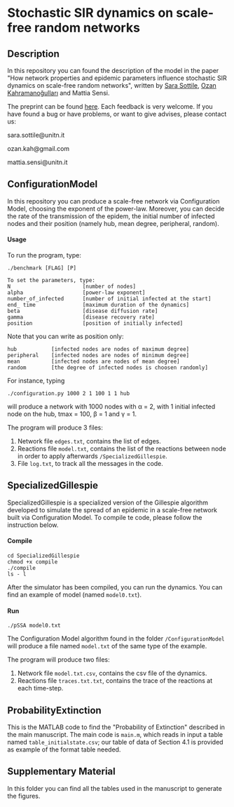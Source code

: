 <h1>Stochastic SIR dynamics on scale-free random networks</h1>

<h2>Description</h2>

In this repository you can found the description of the model in the paper "How network properties and epidemic parameters influence stochastic SIR dynamics on scale-free random networks", written by <a href="https://sarasottile.github.io/" target="_blank">Sara Sottile</a>, <a href="https://ozan-k.com/" target="_blank">Ozan Kahramanoğulları</a> and Mattia Sensi.

The preprint can be found <a href=" " target="_blank">here</a>. Each feedback is very welcome. If you have found a bug or have problems, or want to give advises, please contact us:

<p>sara.sottile@unitn.it</p>
<p>ozan.kah@gmail.com</p>
<p>mattia.sensi@unitn.it</p>

<h2>ConfigurationModel</h2>

In this repository you can produce a scale-free network via Configuration Model, choosing the exponent of the power-law. Moreover, you can decide the rate of the transmission of the epidem, the initial number of infected nodes and their position (namely hub, mean degree, peripheral, random).

<h4>Usage</h4>

To run the program, type:  
```
./benchmark [FLAG] [P]

To set the parameters, type:
N                       [number of nodes]
alpha                   [power-law exponent]
number_of_infected      [number of initial infected at the start]
end_ time               [maximum duration of the dynamics]
beta                    [disease diffusion rate]
gamma                   [disease recovery rate]
position                [position of initially infected]
```
Note that you can write as position only:
```
hub           [infected nodes are nodes of maximum degree]
peripheral    [infected nodes are nodes of minimum degree]
mean          [infected nodes are nodes of mean degree]
random        [the degree of infected nodes is choosen randomly]
```

For instance, typing

```
./configuration.py 1000 2 1 100 1 1 hub
```
will produce a network with 1000 nodes with &alpha; = 2, with 1 initial infected node on the hub, tmax = 100, &beta; = 1 and &gamma; = 1.

The program will produce 3 files:
1. Network file `edges.txt`, contains the list of edges.
2. Reactions file `model.txt`, contains the list of the reactions between node in order to apply afterwards `/SpecializedGillespie`.
3. File `log.txt`, to track all the messages in the code.

<h2>SpecializedGillespie</h2>

SpecializedGillespie is a specialized version of the Gillespie algorithm developed to simulate the spread of an epidemic in a scale-free network built via Configuration Model. To compile te code, please follow the instruction below.


<h4>Compile</h4>

```
cd SpecializedGillespie
chmod +x compile
./compile
ls - l
```
After the simulator has been compiled, you can run the dynamics. You can find an example of model (named `model0.txt`).

<h4>Run</h4>

```
./pSSA model0.txt
```
The Configuration Model algorithm found in the folder `/ConfigurationModel` will produce a file named `model.txt` of the same type of the example.

The program will produce two files:
1. Network file `model.txt.csv`, contains the csv file of the dynamics.
2. Reactions file `traces.txt.txt`, contains the trace of the reactions at each time-step.


<h2>ProbabilityExtinction</h2>

This is the MATLAB code to find the "Probability of Extinction" described in the main manuscript. The main code is `main.m`, which reads in input a table named `table_initialstate.csv`; our table of data of Section 4.1 is provided as example of the format table needed.

<h2>Supplementary Material</h2>

In this folder you can find all the tables used in the manuscript to generate the figures.
